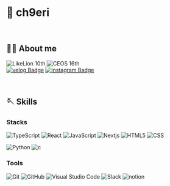 # 🍒 ch9eri
<br />

## 🏄‍♀️ About me
![LikeLion 10th](https://img.shields.io/badge/LikeLion%2010th-F68212.svg?&style=for-the-badge)
![CEOS 16th](https://img.shields.io/badge/CEOS%2016th-0078D7.svg?&style=for-the-badge) <br />
[![velog Badge](https://img.shields.io/badge/velog-1CD232?style=flat&logo=velog&logoColor=white)](https://velog.io/@ch9eri)
[![instagram Badge](https://img.shields.io/badge/instagram-A100FF?style=flat&logo=instagram&logoColor=white)](https://instaram.com/ch9eri)

<br />


## 🪡 Skills

### Stacks
![TypeScript](https://img.shields.io/badge/TypeScript-3178C6.svg?&style=for-the-badge&logo=TypeScript&logoColor=white)
![React](https://img.shields.io/badge/react-61DAFB?style=for-the-badge&logo=react&logoColor=white)
![JavaScript](https://img.shields.io/badge/JavaScript-F7DF1E.svg?&style=for-the-badge&logo=JavaScript&logoColor=white)
![Nextjs](https://img.shields.io/badge/next.js-000000.svg?&style=for-the-badge&logo=next.js&logoColor=white)
![HTML5](https://img.shields.io/badge/HTML5-E34F26.svg?&style=for-the-badge&logo=HTML5&logoColor=white)
![CSS](https://img.shields.io/badge/CSS-1572B6.svg?&style=for-the-badge&logo=CSS3&logoColor=white)

![Python](https://img.shields.io/badge/python-3776AB?style=for-the-badge&logo=python&logoColor=white)
![c](https://img.shields.io/badge/c-a8b9cc?style=for-the-badge&logo=c&logoColor=white)


### Tools
![Git](https://img.shields.io/badge/Git-F05032.svg?&style=for-the-badge&logo=Git&logoColor=white)
![GitHub](https://img.shields.io/badge/github-181717?style=for-the-badge&logo=github&logoColor=white)
![Visual Studio Code](https://img.shields.io/badge/Visual%20Studio%20Code-007ACC.svg?&style=for-the-badge&logo=Visual%20Studio%20Code&logoColor=white)
![Slack](https://img.shields.io/badge/slack-4A154B.svg?&style=for-the-badge&logo=slack&logoColor=white)
![notion](https://img.shields.io/badge/notion-000000.svg?&style=for-the-badge&logo=notion&logoColor=white)
